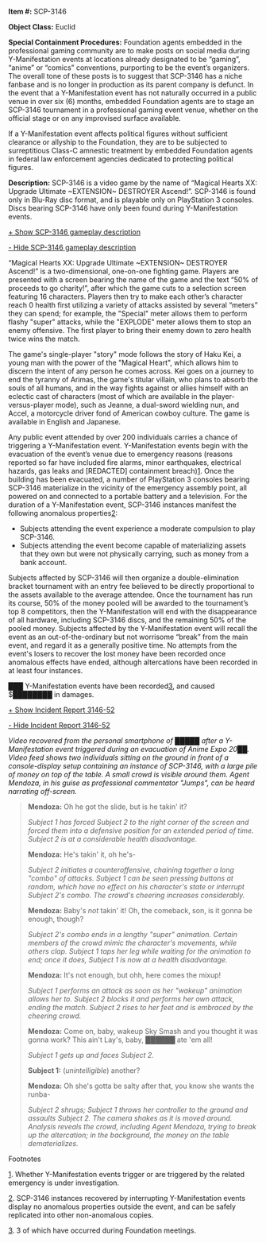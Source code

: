 **Item #:** SCP-3146

**Object Class:** Euclid

**Special Containment Procedures:** Foundation agents embedded in the professional gaming community are to make posts on social media during Y-Manifestation events at locations already designated to be “gaming”, “anime” or “comics” conventions, purporting to be the event’s organizers. The overall tone of these posts is to suggest that SCP-3146 has a niche fanbase and is no longer in production as its parent company is defunct. In the event that a Y-Manifestation event has not naturally occurred in a public venue in over six (6) months, embedded Foundation agents are to stage an SCP-3146 tournament in a professional gaming event venue, whether on the official stage or on any improvised surface available.

If a Y-Manifestation event affects political figures without sufficient clearance or allyship to the Foundation, they are to be subjected to surreptitious Class-C amnestic treatment by embedded Foundation agents in federal law enforcement agencies dedicated to protecting political figures.

**Description:** SCP-3146 is a video game by the name of “Magical Hearts XX: Upgrade Ultimate ~EXTENSION~ DESTROYER Ascend!”. SCP-3146 is found only in Blu-Ray disc format, and is playable only on PlayStation 3 consoles. Discs bearing SCP-3146 have only been found during Y-Manifestation events.

[+ Show SCP-3146 gameplay description](javascript:;)

[\- Hide SCP-3146 gameplay description](javascript:;)

“Magical Hearts XX: Upgrade Ultimate ~EXTENSION~ DESTROYER Ascend!” is a two-dimensional, one-on-one fighting game. Players are presented with a screen bearing the name of the game and the text “50% of proceeds to go charity!”, after which the game cuts to a selection screen featuring 16 characters. Players then try to make each other’s character reach 0 health first utilizing a variety of attacks assisted by several “meters” they can spend; for example, the "Special" meter allows them to perform flashy "super" attacks, while the "EXPLODE" meter allows them to stop an enemy offensive. The first player to bring their enemy down to zero health twice wins the match.

The game's single-player "story" mode follows the story of Haku Kei, a young man with the power of the "Magical Heart", which allows him to discern the intent of any person he comes across. Kei goes on a journey to end the tyranny of Arimas, the game's titular villain, who plans to absorb the souls of all humans, and in the way fights against or allies himself with an eclectic cast of characters (most of which are available in the player-versus-player mode), such as Jeanne, a dual-sword wielding nun, and Accel, a motorcycle driver fond of American cowboy culture. The game is available in English and Japanese.

Any public event attended by over 200 individuals carries a chance of triggering a Y-Manifestation event. Y-Manifestation events begin with the evacuation of the event’s venue due to emergency reasons (reasons reported so far have included fire alarms, minor earthquakes, electrical hazards, gas leaks and \[REDACTED\] containment breach)[1](javascript:;). Once the building has been evacuated, a number of PlayStation 3 consoles bearing SCP-3146 materialize in the vicinity of the emergency assembly point, all powered on and connected to a portable battery and a television. For the duration of a Y-Manifestation event, SCP-3146 instances manifest the following anomalous properties[2](javascript:;):

*   Subjects attending the event experience a moderate compulsion to play SCP-3146.
*   Subjects attending the event become capable of materializing assets that they own but were not physically carrying, such as money from a bank account.

Subjects affected by SCP-3146 will then organize a double-elimination bracket tournament with an entry fee believed to be directly proportional to the assets available to the average attendee. Once the tournament has run its course, 50% of the money pooled will be awarded to the tournament’s top 8 competitors, then the Y-Manifestation will end with the disappearance of all hardware, including SCP-3146 discs, and the remaining 50% of the pooled money. Subjects affected by the Y-Manifestation event will recall the event as an out-of-the-ordinary but not worrisome “break” from the main event, and regard it as a generally positive time. No attempts from the event's losers to recover the lost money have been recorded once anomalous effects have ended, although altercations have been recorded in at least four instances.

███ Y-Manifestation events have been recorded[3](javascript:;), and caused $████████ in damages.

[+ Show Incident Report 3146-52](javascript:;)

[\- Hide Incident Report 3146-52](javascript:;)

_Video recovered from the personal smartphone of █████ after a Y-Manifestation event triggered during an evacuation of Anime Expo 20██. Video feed shows two individuals sitting on the ground in front of a console-display setup containing an instance of SCP-3146, with a large pile of money on top of the table. A small crowd is visible around them. Agent Mendoza, in his guise as professional commentator "Jumps", can be heard narrating off-screen._

> **Mendoza:** Oh he got the slide, but is he takin' it?
> 
> _Subject 1 has forced Subject 2 to the right corner of the screen and forced them into a defensive position for an extended period of time. Subject 2 is at a considerable health disadvantage._
> 
> **Mendoza:** He's takin' it, oh he's-
> 
> _Subject 2 initiates a counteroffensive, chaining together a long "combo" of attacks. Subject 1 can be seen pressing buttons at random, which have no effect on his character's state or interrupt Subject 2's combo. The crowd's cheering increases considerably._
> 
> **Mendoza:** Baby's _not_ takin' it! Oh, the comeback, son, is it gonna be enough, though?
> 
> _Subject 2's combo ends in a lengthy "super" animation. Certain members of the crowd mimic the character's movements, while others clap. Subject 1 taps her leg while waiting for the animation to end; once it does, Subject 1 is now at a health disadvantage._
> 
> **Mendoza:** It's not enough, but ohh, here comes the mixup!
> 
> _Subject 1 performs an attack as soon as her "wakeup" animation allows her to. Subject 2 blocks it and performs her own attack, ending the match. Subject 2 rises to her feet and is embraced by the cheering crowd._
> 
> **Mendoza:** Come on, baby, wakeup Sky Smash and you thought it was gonna work? This ain't Lay's, baby, ██████ ate 'em all!
> 
> _Subject 1 gets up and faces Subject 2._
> 
> **Subject 1:** (_unintelligible_) another?
> 
> **Mendoza:** Oh she's gotta be salty after that, you know she wants the runba-
> 
> _Subject 2 shrugs; Subject 1 throws her controller to the ground and assaults Subject 2. The camera shakes as it is moved around. Analysis reveals the crowd, including Agent Mendoza, trying to break up the altercation; in the background, the money on the table dematerializes._

Footnotes

[1](javascript:;). Whether Y-Manifestation events trigger or are triggered by the related emergency is under investigation.

[2](javascript:;). SCP-3146 instances recovered by interrupting Y-Manifestation events display no anomalous properties outside the event, and can be safely replicated into other non-anomalous copies.

[3](javascript:;). 3 of which have occurred during Foundation meetings.